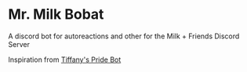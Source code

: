 # Mr. Milk Bobat
A discord bot for autoreactions and other for the Milk + Friends Discord Server

Inspiration from [Tiffany's Pride Bot](https://github.com/tyffical/Pridebot)